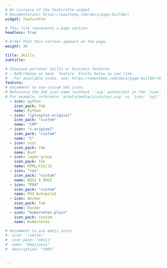 ```yaml
---
# An instance of the Featurette widget.
# Documentation: https://wowchemy.com/docs/page-builder/
widget: featurette

# This file represents a page section.
headless: true

# Order that this section appears on the page.
weight: 30

title: Skills
subtitle:

# Showcase personal skills or business features.
# - Add/remove as many `feature` blocks below as you like.
# - For available icons, see: https://wowchemy.com/docs/page-builder/#icons
feature:
# Uncomment to use custom SVG icons.
# Reference the SVG icon name (without `.svg` extension) in the `icon` field.
# For example, reference `assets/media/icons/xyz.svg` as `icon: 'xyz'`
  - icon: python
    icon_pack: fab
    name: Python
  - icon: "cplusplus-original"
    icon_pack: "custom"
    name: "CPP"
  - icon: "c-original"
    icon_pack: "custom"
    name: "C"
  - icon: rust
    icon_pack: fab
    name: Rust
  - icon: layer-group
    icon_pack: fas
    name: HTML/CSS/JS
  - icon: "ros"
    icon_pack: "custom"
    name: ROS1 & ROS2
  - icon: "PX4"
    icon_pack: "custom"
    name: PX4 Autopilot
  - icon: docker
    icon_pack: fab
    name: Docker
  - icon: "kubernetes-plain"
    icon_pack: custom
    name: Kubernetes

# Uncomment to use emoji icons.
#- icon: ":smile:"
#  icon_pack: "emoji"
#  name: "Emojiness"
#  description: "100%"


---
```

